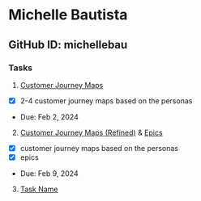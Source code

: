 # Michelle Bautista
## GitHub ID: michellebau

### Tasks
1. [Customer Journey Maps](https://docs.google.com/presentation/d/160TolTQjkZPV3yMqeMxS-7nS6hxcSNmN3QAxlLEXQT8/edit?usp=sharing)
- [x] 2-4 customer journey maps based on the personas
- Due: Feb 2, 2024

2. [Customer Journey Maps (Refined)](https://docs.google.com/presentation/d/160TolTQjkZPV3yMqeMxS-7nS6hxcSNmN3QAxlLEXQT8/edit?usp=sharing) & [Epics](https://docs.google.com/document/d/1WmWCdHSys4LA_qUxRb7vn0nfP0BLURISCAIUoIgvQyU/edit?usp=sharing)
-[x] customer journey maps based on the personas
-[x] epics
- Due: Feb 9, 2024

3. [Task Name]()

